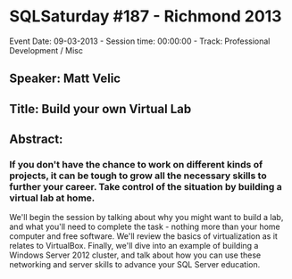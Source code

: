 # SQLSaturday #187 - Richmond 2013
Event Date: 09-03-2013 - Session time: 00:00:00 - Track: Professional Development / Misc
## Speaker: Matt Velic
## Title: Build your own Virtual Lab
## Abstract:
### If you don't have the chance to work on different kinds of projects, it can be tough to grow all the necessary skills to further your career. Take control of the situation by building a virtual lab at home.

We'll begin the session by talking about why you might want to build a lab, and what you'll need to complete the task - nothing more than your home computer and free software. We'll review the basics of virtualization as it relates to VirtualBox. Finally, we'll dive into an example of building a Windows Server 2012 cluster, and talk about how you can use these networking and server skills to advance your SQL Server education.
